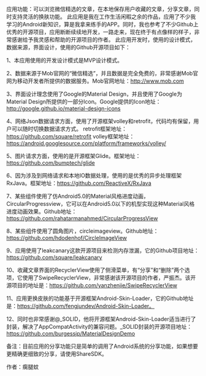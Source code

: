 应用功能：可以浏览微信精选的文章，在本地保存用户收藏的文章，分享文章，同时支持灵活的换肤功能。
此应用是我在工作生活闲暇之余的作品，应用了不少我学习的Android新知识，算是我拿来练手的APP。同时，我也参考了不少Github上优秀的开源项目，应用断断续续地开发，一路走来，现在终于有点像样的样子，非常感谢给予我灵感和帮助的开源项目的作者。
此应用开发时，使用的设计模式，数据来源，界面设计，使用的Github开源项目如下：

1、本应用使用的开发设计模式是MVP设计模式。

2、数据来源于Mob官网的“微信精选”，并且数据是完全免费的，非常感谢Mob官网为移动开发者所提供的数据服务。Mob官网地址：http://www.mob.com

3、界面设计理念使用了Google的Material Design，并且使用了Google为Material Design所提供的一部分Icon。Google提供的Icon地址：http://google.github.io/material-design-icons

4、网络Json数据请求方面，使用了开源框架volley和retrofit，代码均有保留，用户可以随时切换数据请求方式。
retrofit框架地址：https://github.com/square/retrofit
volley框架地址：https://android.googlesource.com/platform/frameworks/volley/

5、图片请求方面，使用的是开源框架Glide。框架地址：https://github.com/bumptech/glide

6、因为涉及到网络请求和本地IO数据处理，使用的是优秀的异步处理框架RxJava。框架地址：https://github.com/ReactiveX/RxJava

7、某些组件使用了仿Android5.0的Material风格进度动画，CircularProgressview，它可以在Android5.0以下的机型实现这种Material风格进度动画效果。Github地址：https://github.com/rahatarmanahmed/CircularProgressView

8、某些组件使用了圆角图片，circleimageview。Github地址：https://github.com/hdodenhof/CircleImageView

9、应用使用了leakcanary这款开源项目来检测内存泄漏，它的Github项目地址：https://github.com/square/leakcanary

10、收藏文章界面的RecyclerView使用了侧滑菜单，有“分享”和“删除”两个选项，它使用了SwipeRecyclerView，非常感谢该开源项目的作者，严振杰。该开源项目的地址是：https://github.com/yanzhenjie/SwipeRecyclerView

11、应用更换皮肤的功能基于开源框架Android-Skin-Loader，它的Github地址是：https://github.com/fengjundev/Android-Skin-Loader。

12、同时也非常感谢@_SOLID，他将开源框架Android-Skin-Loader适当进行了封装，解决了AppCompatActivity的兼容问题。_SOLID封装的开源项目地址：https://github.com/burgessjp/MaterialDesignDemo

备注：目前应用的分享功能只是简单的调用了Android系统的分享功能，如果想要更精确更细致的分享，请使用ShareSDK。

作者：瘸腿蚊
